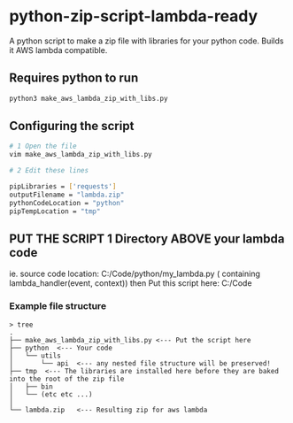 # python-zip-script-lambda-ready
A python script to make a zip file with libraries for your python code. 
Builds it AWS lambda compatible.


## Requires python to run
```sh
python3 make_aws_lambda_zip_with_libs.py
``` 

## Configuring the script

```sh
# 1 Open the file
vim make_aws_lambda_zip_with_libs.py

# 2 Edit these lines

pipLibraries = ['requests']
outputFilename = "lambda.zip"
pythonCodeLocation = "python"
pipTempLocation = "tmp"


```

## PUT THE SCRIPT 1 Directory ABOVE your lambda code
ie. source code location:  C:/Code/python/my_lambda.py ( containing lambda_handler(event, context))
then Put this script here: C:/Code 

### Example file structure

```text
> tree
.
├── make_aws_lambda_zip_with_libs.py <--- Put the script here
├── python  <--- Your code
│   └── utils
│       └── api  <--- any nested file structure will be preserved!
├── tmp  <--- The libraries are installed here before they are baked into the root of the zip file
│   ├── bin
│   └── (etc etc ...)
│
└── lambda.zip   <--- Resulting zip for aws lambda

```
